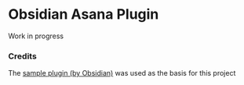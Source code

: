 # Obsidian Asana Plugin

Work in progress

### Credits
The [sample plugin (by Obsidian)](https://github.com/obsidianmd/obsidian-sample-plugin) was used as the basis for this project
